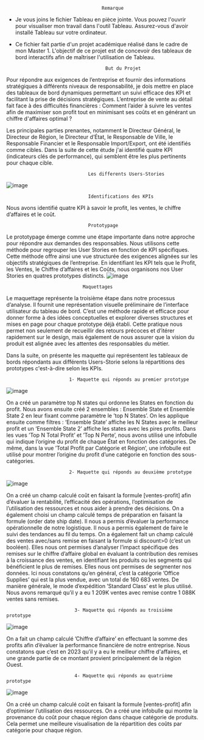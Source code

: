                                        Remarque
- Je vous joins le fichier Tableau en pièce jointe. Vous pouvez l'ouvrir pour visualiser mon travail dans l'outil Tableau. Assurez-vous d'avoir installé Tableau sur votre ordinateur.
- Ce fichier fait partie d'un projet académique réalisé dans le cadre de mon Master 1. L'objectif de ce projet est de concevoir des tableaux de bord interactifs afin de maîtriser l'utilisation de Tableau. 

                                       But du Projet

Pour répondre aux exigences de l’entreprise et fournir des informations stratégiques à différents niveaux de responsabilité, je dois mettre en place des tableaux de bord dynamiques permettant un suivi efficace des KPI et facilitant la prise de décisions stratégiques. 
L’entreprise de vente au détail fait face à des difficultés financières : 
                    Comment l’aider à suivre les ventes afin de maximiser son profit tout en minimisant ses coûts et en générant un chiffre d'affaires optimal ?

Les principales parties prenantes, notamment le Directeur Général, le Directeur de Région, le Directeur d’État, le Responsable de Ville, le Responsable Financier 
et le Responsable Import/Export, ont été identifiés comme cibles. Dans la suite de cette étude j'ai identifié quatre KPI (indicateurs clés de performance), 
qui semblent être les plus pertinents pour chaque cible.

                                  Les differents Users-Stories

![image](https://github.com/Hadad-Ahmed-Ali/Business-Intelligence/assets/128106188/eb8f7cf0-f5d2-41c3-bd45-cb118eb6a142)


                                  Identifications des KPIs
Nous avons identifié quatre KPI à savoir le profit, les ventes, le chiffre d’affaires et le coût.

                                  Prototypage

Le prototypage émerge comme une étape importante dans notre approche pour répondre aux demandes des responsables. Nous utilisons cette méthode pour regrouper les User Stories en fonction
de KPI spécifiques. Cette méthode offre ainsi une vue structurée des exigences alignées sur les objectifs stratégiques de l’entreprise.
En identifiant les KPI tels que le Profit, les Ventes, le Chiffre d’affaires et les Coûts, nous organisons nos User Stories en quatres prototypes distincts.
![image](https://github.com/Hadad-Ahmed-Ali/Business-Intelligence/assets/128106188/123ec3c3-b9a3-4a4e-a529-0e8cf23002b7)


                                Maquettages
                                
Le maquettage représente la troisième étape dans notre processus d’analyse. Il fournit une représentation visuelle préliminaire de l’interface utilisateur du tableau de bord. C’est une méthode rapide
et efficace pour donner forme à des idées conceptuelles et explorer diverses structures et mises en page
pour chaque prototype déjà établi. Cette pratique nous permet non seulement de recueillir des retours
précoces et d’itérer rapidement sur le design, mais également de nous assurer que la vision du produit
est alignée avec les attentes des responsables du métier.

Dans la suite, on présente les maquette qui représentent les tableaux de bords répondants aux différents Users-Storie selons la répartitions des prototypes 
c'est-à-dire selon les KPIs.


                           1- Maquette qui réponds au premier prototype
![image](https://github.com/Hadad-Ahmed-Ali/Business-Intelligence/assets/128106188/826ebe8e-b57f-47ed-b3de-4192672ff3ba)

On a créé un paramètre top N states qui ordonne les States en fonction du profit.
Nous avons ensuite créé 2 ensembles : Ensemble State et Ensemble State 2 en leur fixant comme
paramètre le ’top N States’.
On les applique ensuite comme filtres : ‘Ensemble State’ affiche les N States avec le meilleur profit et
un ‘Ensemble State 2’ affiche les states avec les pires profits.
Dans les vues ’Top N Total Profit’ et ’Top N Perte’, nous avons utilisé une infobulle qui indique l’origine
du profit de chaque État en fonction des catégories.
De même, dans la vue ’Total Profit par Catégorie et Région’, une infobulle est utilisé pour montrer
l’origine du profit d’une catégorie en fonction des sous-catégories.

                           2- Maquette qui réponds au deuxième prototype
![image](https://github.com/Hadad-Ahmed-Ali/Business-Intelligence/assets/128106188/4173913b-52f4-4bca-a775-44ff90e275c9)

On a créé un champ calculé coût en faisant la formule [ventes-profit] afin d’évaluer la rentabilité,
l’efficacité des opérations, l’optimisation de l’utilisation des ressources et nous aider à prendre des
décisions.
On a également choisi un champ calculé temps de préparation en faisant la formule (order date ship date). Il nous a permis d’évaluer la performance opérationnelle de notre logistique. Il nous a
permis également de faire le suivi des tendances au fil du temps.
On a également fait un champ calculé des ventes avec/sans remise en faisant la formule si discount>0 (c’est un booléen). Elles nous ont permises d’analyser l’impact spécifique des remises sur le
chiffre d’affaire global en évaluant la contribution des remises à la croissance des ventes, en identifiant
les produits ou les segments qui bénéficient le plus de remises. Elles nous ont permises de segmenter
nos données.
Ici nous constatons qu’en général, c’est la catégorie ’Office Supplies’ qui est la plus vendue, avec un
total de 160 683 ventes. De manière générale, le mode d’expédition ’Standard Class’ est le plus utilisé.
Nous avons remarqué qu’il y a eu 1 209K ventes avec remise contre 1 088K ventes sans remises.

                             3- Maquette qui réponds au troisième prototype
![image](https://github.com/Hadad-Ahmed-Ali/Business-Intelligence/assets/128106188/37ac3000-31f9-4bf1-ad27-848fcbc7b99c)
                            
On a fait un champ calculé ’Chiffre d’affaire’ en effectuant la somme des profits afin d’évaluer la
performance financière de notre entreprise.
Nous constatons que c’est en 2023 qu’il y a eu le meilleur chiffre d'affaires, et une grande partie de ce  montant provient principalement de la région Ouest.

                             4- Maquette qui réponds au quatrième prototype
![image](https://github.com/Hadad-Ahmed-Ali/Business-Intelligence/assets/128106188/306b3a3b-1dda-494e-b861-0d861343375b)

On a créé un champ calculé coût en faisant la formule [ventes-profit] afin d’optimiser l’utilisation des ressources.
On a créé une infobulle qui montre la provenance du coût pour chaque région dans chaque catégorie de
produits. Cela permet une meilleure visualisation de la répartition des coûts par catégorie pour chaque
région.


